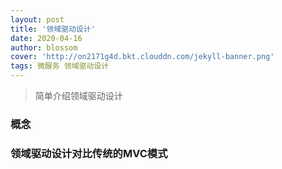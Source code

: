 ```yaml
---
layout: post
title: '领域驱动设计'
date: 2020-04-16
author: blossom
cover: 'http://on2171g4d.bkt.clouddn.com/jekyll-banner.png'
tags: 微服务 领域驱动设计
---
```


> 简单介绍领域驱动设计

### 概念
### 领域驱动设计对比传统的MVC模式
